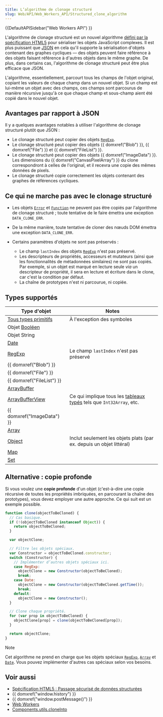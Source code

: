 ```yaml
---
title: L’algorithme de clonage structuré
slug: Web/API/Web_Workers_API/Structured_clone_algorithm
---
```


{{DefaultAPISidebar("Web Workers API") }}

L'algorithme de clonage structuré est un nouvel algorithme [défini par la spécification HTML5](https://www.w3.org/html/wg/drafts/html/master/infrastructure.html#safe-passing-of-structured-data) pour sérialiser les objets JavaScript complexes. Il est plus puissant que [JSON](/fr/docs/Glossary/JSON) en cela qu'il supporte la sérialisation d'objets contenant des graphes cycliques — des objets peuvent faire référence à des objets faisant référence à d'autres objets dans le même graphe. De plus, dans certains cas, l'algorithme de clonage structuré peut être plus efficace que JSON.

L'algorithme, essentiellement, parcourt tous les champs de l'objet original, copiant les valeurs de chaque champ dans un nouvel objet. Si un champ est lui-même un objet avec des champs, ces champs sont parcourus de manière récursive jusqu'à ce que chaque champ et sous-champ aient été copié dans le nouvel objet.

## Avantages par rapport à JSON

Il y a quelques avantages notables à utiliser l'algorithme de clonage structuré plutôt que JSON&nbsp;:

- Le clonage structuré peut copier des objets [`RegExp`](/fr/docs/Web/JavaScript/Reference/Global_Objects/RegExp).
- Le clonage structuré peut copier des objets {{ domxref("Blob") }}, {{ domxref("File") }} et {{ domxref("FileList") }}.
- Le clonage structuré peut copier des objets {{ domxref("ImageData") }}. Les dimensions du {{ domxref("CanvasPixelArray") }} du clone correspondront à celles de l'original, et il recevra une copie des mêmes données de pixels.
- Le clonage structuré copie correctement les objets contenant des graphes de références cycliques.

## Ce qui ne marche pas avec le clonage structuré

- Les objets [`Error`](/fr/docs/Web/JavaScript/Reference/Global_Objects/Error) et [`Function`](/fr/docs/Web/JavaScript/Reference/Global_Objects/Function) ne peuvent pas être copiés par l'algorithme de clonage structuré&nbsp;; toute tentative de le faire émettra une exception `DATA_CLONE_ERR`.
- De la même manière, toute tentative de cloner des nœuds DOM émettra une exception `DATA_CLONE_ERR`.
- Certains paramètres d'objets ne sont pas préservés&nbsp;:

  - Le champ `lastIndex` des objets [`RegExp`](/fr/docs/Web/JavaScript/Reference/Global_Objects/RegExp) n'est pas préservé.
  - Les descripteurs de propriétés, accesseurs et mutateurs (ainsi que les fonctionnalités de métadonnées similaires) ne sont pas copiés. Par exemple, si un objet est marqué en lecture seule _via_ un descripteur de propriété, il sera en lecture et écriture dans le clone, car c'est la condition par défaut.
  - La chaîne de prototypes n'est ni parcourue, ni copiée.

## Types supportés

| Type d'objet                                                                     | Notes                                                                                                       |
| -------------------------------------------------------------------------------- | ----------------------------------------------------------------------------------------------------------- |
| [Tous types primitifs](/fr/docs/Web/JavaScript/Data_structures#primitive_values) | À l'exception des symboles                                                                                  |
| Objet [Booléen](/fr/docs/Web/JavaScript/Reference/Global_Objects/Boolean)        |                                                                                                             |
| Objet String                                                                     |                                                                                                             |
| [Date](/fr/docs/Web/JavaScript/Reference/Global_Objects/Date)                    |                                                                                                             |
| [RegExp](/fr/docs/Web/JavaScript/Reference/Global_Objects/RegExp)                | Le champ `lastIndex` n'est pas préservé                                                                     |
| {{ domxref("Blob") }}                                                            |                                                                                                             |
| {{ domxref("File") }}                                                            |                                                                                                             |
| {{ domxref("FileList") }}                                                        |                                                                                                             |
| [ArrayBuffer](/fr/docs/Web/API/ArrayBuffer)                                      |                                                                                                             |
| [ArrayBufferView](/fr/docs/Web/JavaScript/Reference/Global_Objects/TypedArray)                              | Ce qui implique tous les [tableaux typés](/fr/docs/Web/JavaScript/Guide/Typed_arrays) tels que `Int32Array`, etc. |
| {{ domxref("ImageData") }}                                                       |                                                                                                             |
| [Array](/fr/docs/Web/JavaScript/Reference/Global_Objects/Array)                  |                                                                                                             |
| [Object](/fr/docs/Web/JavaScript/Reference/Global_Objects/Object)                | Inclut seulement les objets plats (par ex. depuis un objet littéral)                                        |
| [Map](/fr/docs/Web/JavaScript/Reference/Global_Objects/Map)                      |                                                                                                             |
| [Set](/fr/docs/Web/JavaScript/Reference/Global_Objects/Set)                      |                                                                                                             |

## Alternative&nbsp;: copie profonde

Si vous voulez une **copie profonde** d'un objet (c'est-à-dire une copie récursive de toutes les propriétés imbriquées, en parcourant la chaîne des prototypes), vous devez employer une autre approche. Ce qui suit est un exemple possible.

```js
function clone(objectToBeCloned) {
  // Cas basique.
  if (!(objectToBeCloned instanceof Object)) {
    return objectToBeCloned;
  }

  var objectClone;

  // Filtre les objets spéciaux.
  var Constructor = objectToBeCloned.constructor;
  switch (Constructor) {
    // Implémenter d’autres objets spéciaux ici.
    case RegExp:
      objectClone = new Constructor(objectToBeCloned);
      break;
    case Date:
      objectClone = new Constructor(objectToBeCloned.getTime());
      break;
    default:
      objectClone = new Constructor();
  }

  // Clone chaque propriété.
  for (var prop in objectToBeCloned) {
    objectClone[prop] = clone(objectToBeCloned[prop]);
  }

  return objectClone;
}
```

> [!NOTE]
> Cet algorithme ne prend en charge que les objets spéciaux [`RegExp`](/fr/docs/Web/JavaScript/Reference/Global_Objects/RegExp), [`Array`](/fr/docs/Web/JavaScript/Reference/Global_Objects/Array) et [`Date`](/fr/docs/Web/JavaScript/Reference/Global_Objects/Date). Vous pouvez implémenter d'autres cas spéciaux selon vos besoins.

## Voir aussi

- [Spécification HTML5&nbsp;: Passage sécurisé de données structurées](https://www.w3.org/TR/html5/infrastructure.html#safe-passing-of-structured-data)
- {{ domxref("window.history") }}
- {{ domxref("window.postMessage()") }}
- [Web Workers](/fr/docs/Web/API/Web_Workers_API)
- [Components.utils.cloneInto](/fr/docs/Components.utils.cloneInto)
